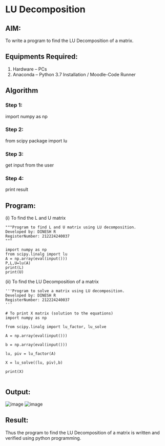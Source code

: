 # LU Decomposition 

## AIM:
To write a program to find the LU Decomposition of a matrix.

## Equipments Required:
1. Hardware – PCs
2. Anaconda – Python 3.7 Installation / Moodle-Code Runner

## Algorithm
### Step 1:
import numpy as np
### Step 2:
from scipy package import lu
### Step 3:
get input from the user
### Step 4:
print result
## Program:
(i) To find the L and U matrix
```
"""Program to find L and U matrix using LU decomposition.
Developed by: DINESH R
RegisterNumber: 212224240037
"""

import numpy as np
from scipy.linalg import lu
A = np.array(eval(input()))
P,L,U=lu(A)
print(L)
print(U)
```
(ii) To find the LU Decomposition of a matrix
```
'''Program to solve a matrix using LU decomposition.
Developed by: DINESH R
RegisterNumber: 212224240037
'''

# To print X matrix (solution to the equations)
import numpy as np

from scipy.linalg import lu_factor, lu_solve

A = np.array(eval(input()))

b = np.array(eval(input()))

lu, piv = lu_factor(A)

X = lu_solve((lu, piv),b)

print(X)


```

## Output:
![image](https://github.com/user-attachments/assets/7dba53de-b512-43f0-bfb6-78019f7801a1)
![image](https://github.com/user-attachments/assets/4c474b99-7c92-465e-ab78-cd90d62a1d5c)

## Result:
Thus the program to find the LU Decomposition of a matrix is written and verified using python programming.

